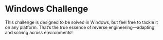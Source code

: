 # Windows Challenge

This challenge is designed to be solved in Windows, but feel free to tackle it on any platform. That’s the true essence of reverse engineering—adapting and solving across environments!

